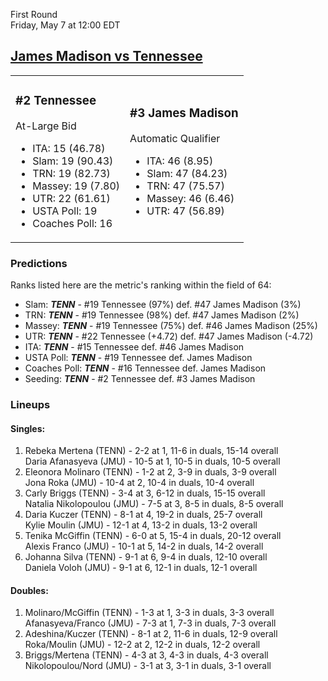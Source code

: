First Round  
Friday, May 7 at 12:00 EDT
## [James Madison vs Tennessee](https://www.ncaa.com/game/5833665) 

<table><tr><td>  

### #2 Tennessee  

At-Large Bid  
- ITA: 15 (46.78)  
- Slam: 19 (90.43)  
- TRN: 19 (82.73)  
- Massey: 19 (7.80)  
- UTR: 22 (61.61)  
- USTA Poll: 19  
- Coaches Poll: 16  

</td><td>  

### #3 James Madison  

Automatic Qualifier  
- ITA: 46 (8.95)  
- Slam: 47 (84.23)  
- TRN: 47 (75.57)  
- Massey: 46 (6.46)  
- UTR: 47 (56.89)  

</td></tr></table>  

 ### Predictions  

Ranks listed here are the metric's ranking within the field of 64:  
- Slam: ***TENN*** - #19 Tennessee (97%) def. #47 James Madison (3%)  
- TRN: ***TENN*** - #19 Tennessee (98%) def. #47 James Madison (2%)  
- Massey: ***TENN*** - #19 Tennessee (75%) def. #46 James Madison (25%)  
- UTR: ***TENN*** - #22 Tennessee (+4.72) def. #47 James Madison (-4.72)  
- ITA: ***TENN*** - #15 Tennessee def. #46 James Madison  
- USTA Poll: ***TENN*** - #19 Tennessee def. James Madison  
- Coaches Poll: ***TENN*** - #16 Tennessee def. James Madison  
- Seeding: ***TENN*** - #2 Tennessee def. #3 James Madison  

 ### Lineups  

 #### Singles:  
1. Rebeka Mertena (TENN) - 2-2 at 1, 11-6 in duals, 15-14 overall  
  Daria Afanasyeva (JMU) - 10-5 at 1, 10-5 in duals, 10-5 overall
2. Eleonora Molinaro (TENN) - 1-2 at 2, 3-9 in duals, 3-9 overall  
  Jona Roka (JMU) - 10-4 at 2, 10-4 in duals, 10-4 overall
3. Carly Briggs (TENN) - 3-4 at 3, 6-12 in duals, 15-15 overall  
  Natalia Nikolopoulou (JMU) - 7-5 at 3, 8-5 in duals, 8-5 overall
4. Daria Kuczer (TENN) - 8-1 at 4, 19-2 in duals, 25-7 overall  
  Kylie Moulin (JMU) - 12-1 at 4, 13-2 in duals, 13-2 overall
5. Tenika McGiffin (TENN) - 6-0 at 5, 15-4 in duals, 20-12 overall  
  Alexis Franco (JMU) - 10-1 at 5, 14-2 in duals, 14-2 overall
6. Johanna Silva (TENN) - 9-1 at 6, 9-4 in duals, 12-10 overall  
  Daniela Voloh (JMU) - 9-1 at 6, 12-1 in duals, 12-1 overall

 #### Doubles:  
1. Molinaro/McGiffin (TENN) - 1-3 at 1, 3-3 in duals, 3-3 overall  
  Afanasyeva/Franco (JMU) - 7-3 at 1, 7-3 in duals, 7-3 overall
2. Adeshina/Kuczer (TENN) - 8-1 at 2, 11-6 in duals, 12-9 overall  
  Roka/Moulin (JMU) - 12-2 at 2, 12-2 in duals, 12-2 overall
3. Briggs/Mertena (TENN) - 4-3 at 3, 4-3 in duals, 4-3 overall  
  Nikolopoulou/Nord (JMU) - 3-1 at 3, 3-1 in duals, 3-1 overall